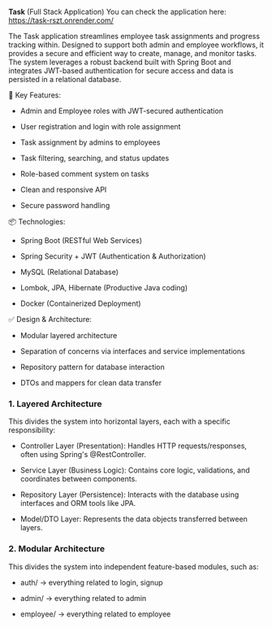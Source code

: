 **Task** (Full Stack Application)
You can check the application here: https://task-rszt.onrender.com/

The Task application streamlines employee task assignments and progress tracking within. Designed to support both admin and employee workflows, it provides a secure and efficient way to create, manage, and monitor tasks. The system leverages a robust backend built with Spring Boot and integrates JWT-based authentication for secure access and data is persisted in a relational database.

🔑 Key Features:
- Admin and Employee roles with JWT-secured authentication

- User registration and login with role assignment

- Task assignment by admins to employees

- Task filtering, searching, and status updates

- Role-based comment system on tasks

- Clean and responsive API

- Secure password handling

📦 Technologies:
- Spring Boot (RESTful Web Services)

- Spring Security + JWT (Authentication & Authorization)

- MySQL (Relational Database)

- Lombok, JPA, Hibernate (Productive Java coding)

- Docker (Containerized Deployment)

✅ Design & Architecture:
- Modular layered architecture

- Separation of concerns via interfaces and service implementations

- Repository pattern for database interaction

- DTOs and mappers for clean data transfer

### 1. Layered Architecture
This divides the system into horizontal layers, each with a specific responsibility:

- Controller Layer (Presentation): Handles HTTP requests/responses, often using Spring's @RestController.

- Service Layer (Business Logic): Contains core logic, validations, and coordinates between components.

- Repository Layer (Persistence): Interacts with the database using interfaces and ORM tools like JPA.

- Model/DTO Layer: Represents the data objects transferred between layers.

### 2. Modular Architecture
This divides the system into independent feature-based modules, such as:

- auth/ → everything related to login, signup

- admin/ → everything related to admin

- employee/ → everything related to employee


